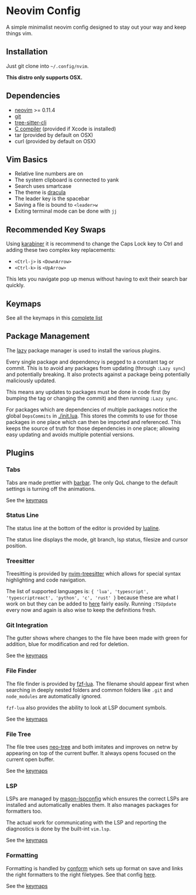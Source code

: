 # Neovim Config

A simple minimalist neovim config designed to stay out your way and keep things vim.

## Installation

Just git clone into `~/.config/nvim`.

**This distro only supports OSX.**

## Dependencies

- [neovim](https://neovim.io/) >= 0.11.4
- [git](https://git-scm.com/)
- [tree-sitter-cli](https://github.com/tree-sitter/tree-sitter/blob/master/crates/cli/README.md)
- [C compiler](https://docs.rs/cc/latest/cc/#compile-time-requirements) (provided if Xcode is installed)
- tar (provided by default on OSX)
- curl (provided by default on OSX)

## Vim Basics

- Relative line numbers are on
- The system clipboard is connected to yank
- Search uses smartcase
- The theme is [dracula](https://github.com/Mofiqul/dracula.nvim)
- The leader key is the spacebar
- Saving a file is bound to `<leader>w`
- Exiting terminal mode can be done with `jj`

## Recommended Key Swaps

Using [karabiner](https://karabiner-elements.pqrs.org/) it is recommend to change
the Caps Lock key to Ctrl and adding these two complex key replacements:

- `<Ctrl-j>` is `<DownArrow>`
- `<Ctrl-k>` is `<UpArrow>`

This lets you navigate pop up menus without having to exit their search bar quickly.

## Keymaps

See all the keymaps in this [complete list](./keymap.md)

## Package Management

The [lazy](https://github.com/folke/lazy.nvim) package manager is used to install the
various plugins.

Every single package and dependency is pegged to a constant tag or commit. This is to
avoid any packages from updating (through `:Lazy sync`) and potentially breaking. It
also protects against a package being potentially maliciously updated.

This means any updates to packages must be done in code first (by bumping the tag or
changing the commit) and then running `:Lazy sync`.

For packages which are dependencies of multiple packages notice the global `DepsCommits`
in [./init.lua](./init.lua). This stores the commits to use for those packages in one
place which can then be imported and referenced. This keeps the source of truth for
those dependencies in one place; allowing easy updating and avoids multiple potential
versions.

## Plugins

### Tabs

Tabs are made prettier with [barbar](https://github.com/romgrk/barbar.nvim). The only QoL
change to the default settings is turning off the animations.

See the [keymaps](./keymap.md#tabs)

### Status Line

The status line at the bottom of the editor is provided by [lualine](https://github.com/nvim-lualine/lualine.nvim).

The status line displays the mode, git branch, lsp status, filesize and cursor position.

### Treesitter

Treesitting is provided by [nvim-treesitter](https://github.com/nvim-treesitter/nvim-treesitter/tree/main) which allows
for special syntax highlighting and code navigation.

The list of supported languages is: `{ 'lua', 'typescript', 'typescriptreact', 'python', 'c', 'rust' }` because these are
what I work on but they can be added to [here](./lua/plugins/treesitter.lua) fairly easily. Running `:TSUpdate` every now
and again is also wise to keep the definitions fresh.

### Git Integration

The gutter shows where changes to the file have been made with green for addition, blue for modification and red for deletion.

See the [keymaps](./keymap.md#git)

### File Finder

The file finder is provided by [fzf-lua](https://github.com/ibhagwan/fzf-lua). The filename should appear first when searching
in deeply nested folders and common folders like `.git` and `node_modules` are automatically ignored.

`fzf-lua` also provides the ability to look at LSP document symbols.

See the [keymaps](./keymap.md#file-finder)

### File Tree

The file tree uses [neo-tree](https://github.com/nvim-neo-tree/neo-tree.nvim) and both imitates and improves on netrw by appearing
on top of the current buffer. It always opens focused on the current open buffer.

See the [keymaps](./keymap.md#file-tree)

### LSP

LSPs are managed by [mason-lspconfig](https://github.com/mason-org/mason-lspconfig.nvim/tree/main) which ensures the correct LSPs are
installed and automatically enables them. It also manages packages for formatters too.

The actual work for communicating with the LSP and reporting the diagnostics is done by the built-int `vim.lsp`.

See the [keymaps](./keymap.md#lsp)

### Formatting

Formatting is handled by [conform](https://github.com/stevearc/conform.nvim) which sets up format on save and links the right formatters
to the right filetypes. See that config [here](./lua/plugins/conform.lua).

See the [keymaps](./keymap.md#formatting)
